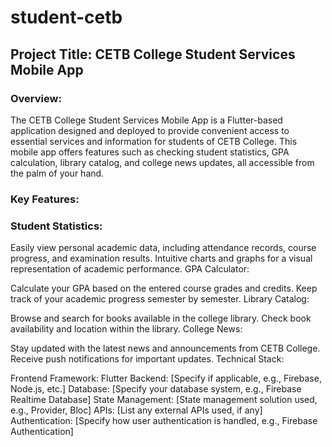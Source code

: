 # student-cetb

## Project Title: CETB College Student Services Mobile App

### Overview:

The CETB College Student Services Mobile App is a Flutter-based application designed and deployed to provide convenient access to essential services and information for students of CETB College. This mobile app offers features such as checking student statistics, GPA calculation, library catalog, and college news updates, all accessible from the palm of your hand.

### Key Features:

### Student Statistics:

Easily view personal academic data, including attendance records, course progress, and examination results.
Intuitive charts and graphs for a visual representation of academic performance.
GPA Calculator:

Calculate your GPA based on the entered course grades and credits.
Keep track of your academic progress semester by semester.
Library Catalog:

Browse and search for books available in the college library.
Check book availability and location within the library.
College News:

Stay updated with the latest news and announcements from CETB College.
Receive push notifications for important updates.
Technical Stack:

Frontend Framework: Flutter
Backend: [Specify if applicable, e.g., Firebase, Node.js, etc.]
Database: [Specify your database system, e.g., Firebase Realtime Database]
State Management: [State management solution used, e.g., Provider, Bloc]
APIs: [List any external APIs used, if any]
Authentication: [Specify how user authentication is handled, e.g., Firebase Authentication]
